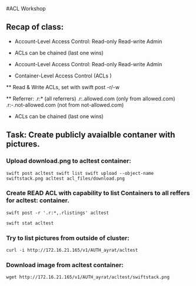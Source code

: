 #ACL Workshop


## Recap of class:
* Account-Level Access Control:
    Read-only
    Read-write
    Admin

* ACLs can be chained (last one wins)

* Account-Level Access Control:
    Read-only
    Read-write
    Admin

* Container-Level Access Control (ACLs )

** Read & Write ACLs, set with swift post -r/-w

** Referrer:
    .r:* (all referrers)
    .r:.allowed.com (only from allowed.com)
    .r:-.not-allowed.com (not from not-allowed.com)

* ACLs can be chained (last one wins)


## Task: Create publicly avaialble contaner with pictures.

### Upload download.png to acltest container:
``
swift post acltest
swift list
swift upload --object-name swiftstack.png acltest acl_files/download.png
``

### Create READ ACL with capability to list Containers to all reffers for acltest: container.

``
swift post -r '.r:*,.rlistings' acltest
``

``
swift stat acltest
``

### Try to list pictures from outside of cluster:
``
curl -i http://172.16.21.165/v1/AUTH_ayrat/acltest
``

### Download image from acltest container:
``wget http://172.16.21.165/v1/AUTH_ayrat/acltest/swiftstack.png``
